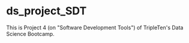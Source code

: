 # ds_project_SDT

This is Project 4 (on "Software Development Tools") of TripleTen's Data Science Bootcamp.
